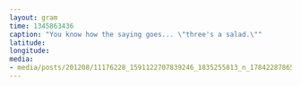 ```yaml
---
layout: gram
time: 1345863436
caption: "You know how the saying goes... \"three's a salad.\""
latitude: 
longitude: 
media:
- media/posts/201208/11176228_1591122707839246_1835255813_n_17842287865000351.jpg
---
```

